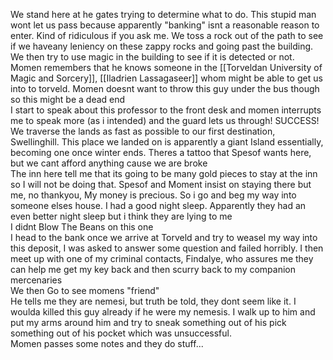 
We stand here at he gates trying to determine what to do. This stupid man wont let us pass because apparently "banking" isnt a reasonable reason to enter. Kind of ridiculous if you ask me. We toss a rock out of the path to see if we haveany leniency on these zappy rocks and going past the building. We then try to use magic in the building to see if it is detected or not. Momen remembers that he knows someone in the [[Torveldan University of Magic and Sorcery]], [[Iladrien Lassagaseer]] whom might be able to get us into to torveld. Momen doesnt want to throw this guy under the bus though so this might be a dead end  
I start to speak about this professor to the front desk and momen interrupts me to speak more (as i intended) and the guard lets us through! SUCCESS!  
We traverse the lands as fast as possible to our first destination, Swellinghill. This place we landed on is apparently a giant Island essentially, becoming one once winter ends. Theres a tattoo that Spesof wants here, but we cant afford anything cause we are broke  
The inn here tell me that its going to be many gold pieces to stay at the inn so I will not be doing that. Spesof and Moment insist on staying there but me, no thankyou, My money is precious. So i go and beg my way into someone elses house. I had a good night sleep. Apparently they had an even better night sleep but i think they are lying to me  
I didnt Blow The Beans on this one  
I head to the bank once we arrive at Torveld and try to weasel my way into this deposit, I was asked to answer some question and failed horribly. I then meet up with one of my criminal contacts, Findalye, who assures me they can help me get my key back and then scurry back to my companion mercenaries  
We then Go to see momens "friend"  
He tells me they are nemesi, but truth be told, they dont seem like it. I woulda killed this guy already if he were my nemesis. I walk up to him and put my arms around him and try to sneak something out of his pick something out of his pocket which was unsuccessful.  
Momen passes some notes and they do stuff...